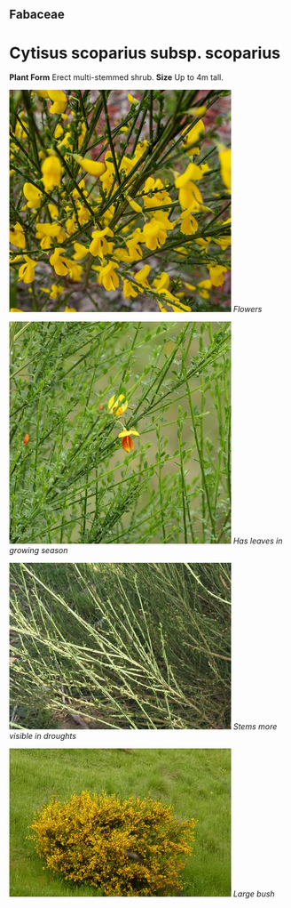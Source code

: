 ## Fabaceae
# Cytisus scoparius subsp. scoparius
 **Plant Form** Erect multi-stemmed shrub. **Size** Up to 4m tall.


![Flowers](62259__SDI1108.jpg)
 *Flowers* 

![Has leaves in growing season](70019_P1022533.jpg)
 *Has leaves in growing season* 

![Stems more visible in droughts](3634_IMG_1247.jpg)
 *Stems more visible in droughts* 

![Large bush](71205_P7040919.jpg)
 *Large bush* 

